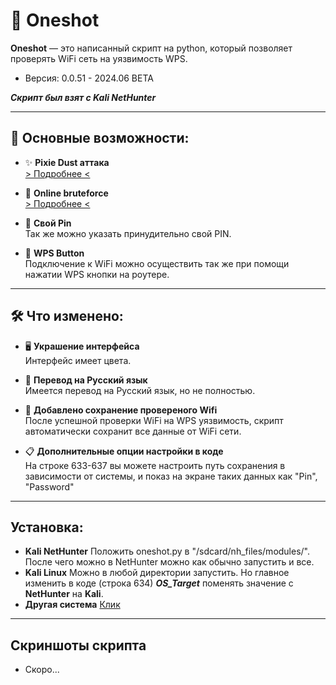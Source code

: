 # 🌟 Oneshot

**Oneshot** — это написанный скрипт на python, который позволяет проверять WiFi сеть на уязвимость WPS. 
 - Версия: 0.0.51 - 2024.06 BETA

***Скрипт был взят с Kali NetHunter***

---

## 🔧 Основные возможности:

- ✨ **Pixie Dust аттака**  
  [> Подробнее <](https://forums.kali.org/archived/showthread.php?24286-WPS-Pixie-Dust-Attack-(Offline-WPS-Attack))
  
- 📑 **Online bruteforce**  
  [> Подробнее <](https://sviehb.files.wordpress.com/2011/12/viehboeck_wps.pdf)
  
- 📝 **Свой Pin**  
  Так же можно указать принудительно свой PIN.
  
- 🔐 **WPS Button**  
  Подключение к WiFi можно осуществить так же при помощи нажатии WPS кнопки на роутере.

---

## 🛠 Что изменено:

- 🖥 **Украшение интерфейса**  
  Интерфейс имеет цвета.

- 🔄 **Перевод на Русский язык**  
  Имеется перевод на Русский язык, но не полностью.

- 📄 **Добавлено сохранение провереного Wifi**  
  После успешной проверки WiFi на WPS уязвимость, скрипт автоматически сохранит все данные от WiFi сети.

- 📋 **Дополнительные опции настройки в коде**  
  На строке 633-637 вы можете настроить путь сохранения в зависимости от системы, и показ на экране таких данных как "Pin", "Password"

---

## Установка:

-  **Kali NetHunter**
  Положить oneshot.py в "/sdcard/nh_files/modules/". После чего можно в NetHunter можно как обычно запустить и все.
-  **Kali Linux**
  Можно в любой директории запустить. Но главное изменить в коде (строка 634) ***OS_Target*** поменять значение с **NetHunter** на **Kali**.
-  **Другая система**
  [Клик](https://github.com/neires/OneShot/blob/master/README.md)


---

## Скриншоты скрипта
- Скоро... 


